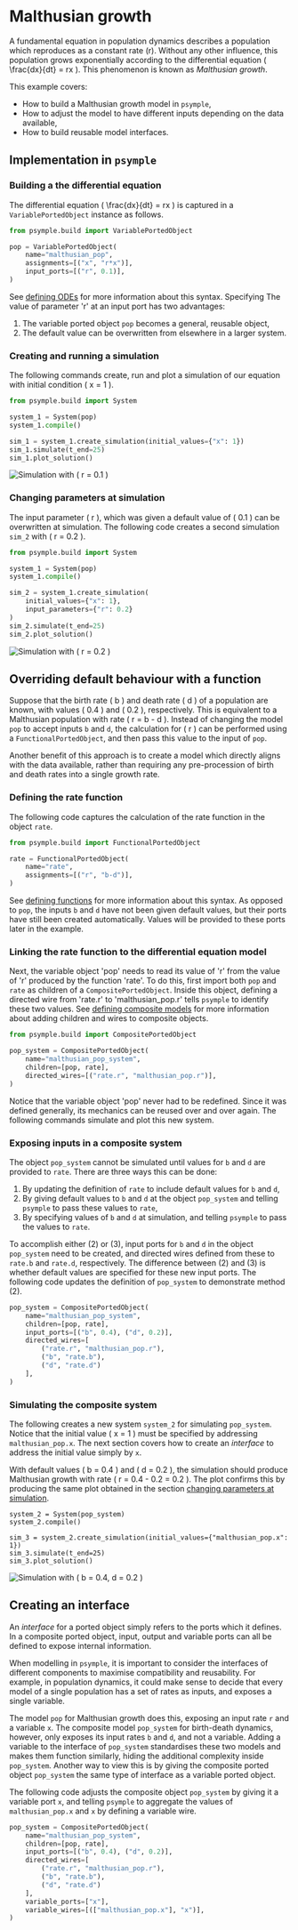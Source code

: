 # Malthusian growth

A fundamental equation in population dynamics describes a population which reproduces as a constant rate \(r\). Without any other influence, this population grows exponentially according to the differential equation \( \frac{dx}{dt} = rx \). This phenomenon is known as *Malthusian growth*.

This example covers:

- How to build a Malthusian growth model in `psymple`,
- How to adjust the model to have different inputs depending on the data available,
- How to build reusable model interfaces.

## Implementation in `psymple`

### Building a the differential equation

The differential equation \( \frac{dx}{dt} = rx \) is captured in a `VariablePortedObject` instance as follows.

```py
from psymple.build import VariablePortedObject

pop = VariablePortedObject(
    name="malthusian_pop",
    assignments=[("x", "r*x")],
    input_ports=[("r", 0.1)],
)
```

See [defining ODEs](../../components/variable_ported_objects.md) for more information about this syntax. Specifying The value of parameter 'r' at an input port has two advantages:

1. The variable ported object `pop` becomes a general, reusable object,
2. The default value can be overwritten from elsewhere in a larger system.

### Creating and running a simulation

The following commands create, run and plot a simulation of our equation with initial condition
\( x = 1 \). 

```py
from psymple.build import System

system_1 = System(pop)
system_1.compile()

sim_1 = system_1.create_simulation(initial_values={"x": 1})
sim_1.simulate(t_end=25)
sim_1.plot_solution()
```

![Simulation with \( r = 0.1 \)](../figures/malthusian_growth_r_0.1.png)

### Changing parameters at simulation

The input parameter \( r \), which was given a default value of \( 0.1 \) can be overwritten at simulation. The following code creates a second simulation `sim_2` with \( r = 0.2 \). 

```py
from psymple.build import System

system_1 = System(pop)
system_1.compile()

sim_2 = system_1.create_simulation(
    initial_values={"x": 1}, 
    input_parameters={"r": 0.2}
)
sim_2.simulate(t_end=25)
sim_2.plot_solution()
```

![Simulation with \( r = 0.2 \)](../figures/malthusian_growth_r_0.2.png)

## Overriding default behaviour with a function

Suppose that the birth rate \( b \) and death rate \( d \) of a population are known, with values \( 0.4 \) and  \( 0.2 \), respectively. This is equivalent to a Malthusian population with rate \( r = b - d \). Instead of changing the model `pop` to accept inputs `b` and `d`, the calculation for \( r \) can be performed using a `FunctionalPortedObject`, and then pass this value to the input of `pop`. 

Another benefit of this approach is to create a model which directly aligns with the data available, rather than requiring any pre-procession of birth and death rates into a single growth rate.

### Defining the rate function

The following code captures the calculation of the rate function in the object `rate`.

```py
from psymple.build import FunctionalPortedObject

rate = FunctionalPortedObject(
    name="rate",
    assignments=[("r", "b-d")],
)
```

See [defining functions](../../components/functional_ported_objects.md) for more information about this syntax. As opposed to `pop`, the inputs `b` and `d` have not been given default values, but their ports have still been created automatically. Values will be provided to these ports later in the example.

### Linking the rate function to the differential equation model

Next, the variable object 'pop' needs to read its value of 'r' from the value of 'r' produced by the function 'rate'. To do this, first import both `pop` and `rate` as children of a `CompositePortedObject`. Inside this object, defining a directed wire from 'rate.r' to 'malthusian_pop.r' tells `psymple` to identify these two values. See [defining composite models](../../components/composite_ported_objects.md) for more information about adding children and wires to composite objects.

```py
from psymple.build import CompositePortedObject

pop_system = CompositePortedObject(
    name="malthusian_pop_system",
    children=[pop, rate],
    directed_wires=[("rate.r", "malthusian_pop.r")],
)
```

Notice that the variable object 'pop' never had to be redefined. Since it was defined generally, its mechanics can be reused over and over again. The following commands simulate and plot this new system.

### Exposing inputs in a composite system

The object `pop_system` cannot be simulated until values for `b` and `d` are provided to `rate`. There are three ways this can be done: 

1. By updating the definition of `rate` to include default values for `b` and `d`,
2. By giving default values to `b` and `d` at the object `pop_system` and telling `psymple` to pass these values to `rate`,
3. By specifying values of `b` and `d` at simulation, and telling `psymple` to pass the values to `rate`. 

To accomplish either (2) or (3), input ports for `b` and `d` in the object `pop_system` need to be created, and directed wires defined from these to `rate.b` and `rate.d`, respectively. The difference between (2) and (3) is whether default values are specified for these new input ports. The following code updates the definition of `pop_system` to demonstrate method (2). 

```py
pop_system = CompositePortedObject(
    name="malthusian_pop_system",
    children=[pop, rate],
    input_ports=[("b", 0.4), ("d", 0.2)],
    directed_wires=[
        ("rate.r", "malthusian_pop.r"),
        ("b", "rate.b"),
        ("d", "rate.d")
    ],
)
```

### Simulating the composite system

The following creates a new system `system_2` for simulating `pop_system`. Notice that the initial value \( x = 1 \) must be specified by addressing `malthusian_pop.x`. The next section covers how to create an *interface* to address the initial value simply by `x`. 

With default values \( b = 0.4 \) and \( d = 0.2 \), the simulation should produce Malthusian growth with rate \( r = 0.4 - 0.2 = 0.2 \). The plot confirms this by producing the same plot obtained in the section [changing parameters at simulation](#changing-parameters-at-simulation).

```
system_2 = System(pop_system)
system_2.compile()

sim_3 = system_2.create_simulation(initial_values={"malthusian_pop.x": 1})
sim_3.simulate(t_end=25)
sim_3.plot_solution()
```

![Simulation with \( b = 0.4, d = 0.2 \)](../figures/malthusian_growth_bd.png)

## Creating an interface

An *interface* for a ported object simply refers to the ports which it defines. In a composite ported object, input, output and variable ports can all be defined to expose internal information. 

When modelling in `psymple`, it is important to consider the interfaces of different components to maximise compatibility and reusability. For example, in population dynamics, it could make sense to decide that every model of a single population has a set of rates as inputs, and exposes a single variable. 

The model `pop` for Malthusian growth does this, exposing an input rate `r` and a variable `x`. The composite model `pop_system` for birth-death dynamics, however, only exposes its input rates `b` and `d`, and not a variable. Adding a variable to the interface of `pop_system` standardises these two models and makes them function similarly, hiding the additional complexity inside `pop_system`. Another way to view this is by giving the composite ported object `pop_system` the same type of interface as a variable ported object.

The following code adjusts the composite object `pop_system` by giving it a variable port `x`, and telling `psymple` to aggregate the values of `malthusian_pop.x` and `x` by defining a variable wire.

```py
pop_system = CompositePortedObject(
    name="malthusian_pop_system",
    children=[pop, rate],
    input_ports=[("b", 0.4), ("d", 0.2)],
    directed_wires=[
        ("rate.r", "malthusian_pop.r"),
        ("b", "rate.b"),
        ("d", "rate.d")
    ],
    variable_ports=["x"],
    variable_wires=[(["malthusian_pop.x"], "x")],
)
```